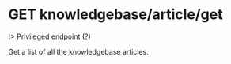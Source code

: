 # <span class="badge badge-light">GET</span> <span class="badge badge-light">knowledgebase/article/get</span>

!> Privileged endpoint ([?](privileged.md))

Get a list of all the knowledgebase articles.

